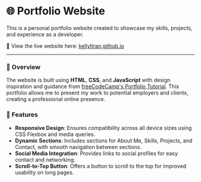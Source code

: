 # 🌐 Portfolio Website

This is a personal portfolio website created to showcase my skills, projects, and experience as a developer.

🔗 View the live website here: [kellyltran.github.io](https://kellyltran.github.io/)

---

### 🌟 Overview
The website is built using **HTML**, **CSS**, and **JavaScript** with design inspiration and guidance from [freeCodeCamp's Portfolio Tutorial](https://www.freecodecamp.org/news/how-to-build-a-developer-portfolio-website/#howtobuildthemoreaboutmesection). This portfolio allows me to present my work to potential employers and clients, creating a professional online presence.

### 📱 Features
- **Responsive Design**: Ensures compatibility across all device sizes using CSS Flexbox and media queries.
- **Dynamic Sections**: Includes sections for About Me, Skills, Projects, and Contact, with smooth navigation between sections.
- **Social Media Integration**: Provides links to social profiles for easy contact and networking.
- **Scroll-to-Top Button**: Offers a button to scroll to the top for improved usability on long pages.
